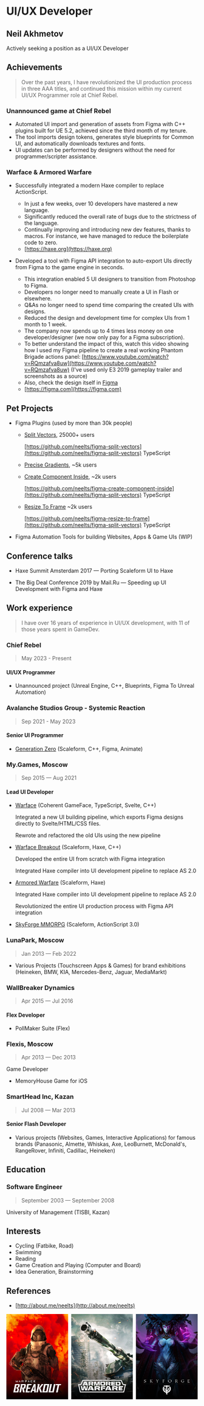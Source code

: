 # UI/UX Developer

## Neil Akhmetov

Actively seeking a position as a UI/UX Developer

## Achievements

> Over the past years, I have revolutionized the UI production process in three AAA titles, and continued this mission within my current UI/UX Programmer role at Chief Rebel.

### Unannounced game at Chief Rebel

* Automated UI import and generation of assets from Figma with C++ plugins built for UE 5.2, achieved since the third month of my tenure.
* The tool imports design tokens, generates style blueprints for Common UI, and automatically downloads textures and fonts.
* UI updates can be performed by designers without the need for programmer/scripter assistance.

### Warface & Armored Warfare

* Successfully integrated a modern Haxe compiler to replace ActionScript.

	* In just a few weeks, over 10 developers have mastered a new language.
	* Significantly reduced the overall rate of bugs due to the strictness of the language.
	* Continually improving and introducing new dev features, thanks to macros. For instance, we have managed to reduce the boilerplate code to zero.
	* [https://haxe.org](https://haxe.org)

* Developed a tool with Figma API integration to auto-export UIs directly from Figma to the game engine in seconds.

	* This integration enabled 5 UI designers to transition from Photoshop to Figma.
	* Developers no longer need to manually create a UI in Flash or elsewhere.
	* Q&As no longer need to spend time comparing the created UIs with designs.
	* Reduced the design and development time for complex UIs from 1 month to 1 week.
	* The company now spends up to 4 times less money on one developer/designer (we now only pay for a Figma subscription).
	* To better understand the impact of this, watch this video showing how I used my Figma pipeline to create a real working Phantom Brigade actions panel: [https://www.youtube.com/watch?v=RQmzafva8uw](https://www.youtube.com/watch?v=RQmzafva8uw) (I've used only E3 2019 gameplay trailer and screenshots as a source)
	* Also, check the design itself in [Figma](https://www.figma.com/file/bq8wTArnkmHA1Onw8Ao5RR7n/BYG?node-id=2%3A10)
	* [https://figma.com](https://figma.com)

## Pet Projects

* Figma Plugins (used by more than 30k people)

	- [Split Vectors](https://www.figma.com/c/plugin/769868828362075393/Split-Vectors), 25000+ users
	
		[https://github.com/neelts/figma-split-vectors](https://github.com/neelts/figma-split-vectors)
		TypeScript

	- [Precise Gradients](https://www.figma.com/community/plugin/910239409824697350/Precise-Gradients), ~5k users

	- [Create Component Inside](https://www.figma.com/c/plugin/754240053660034676/Create-Component-Inside), ~2k users

		[https://github.com/neelts/figma-create-component-inside](https://github.com/neelts/figma-split-vectors)
		TypeScript

	- [Resize To Frame](https://github.com/neelts/figma-split-vectors) ~2k users

		[https://github.com/neelts/figma-resize-to-frame](https://github.com/neelts/figma-split-vectors)
	TypeScript

* Figma Automation Tools for building Websites, Apps & Game UIs (WIP)

## Conference talks

* Haxe Summit Amsterdam 2017 — Porting Scaleform UI to Haxe

* The Big Deal Conference 2019 by Mail.Ru — Speeding up UI Development with Figma and Haxe

## Work experience

> I have over 16 years of experience in UI/UX development, with 11 of those years spent in GameDev.

### Chief Rebel

> May 2023 - Present

#### UI/UX Programmer

* Unannounced project (Unreal Engine, C++, Blueprints, Figma To Unreal Automation)

### Avalanche Studios Group - Systemic Reaction

> Sep 2021 - May 2023

#### Senior UI Programmer

* [Generation Zero](https://avalanchestudios.com/games/generation-zero) (Scaleform, C++, Figma, Animate)

### My.Games, Moscow

> Sep 2015 — Aug 2021

#### Lead UI Developer

* [Warface](https://warface.com/en) (Coherent GameFace, TypeScript, Svelte, C++)

	Integrated a new UI building pipeline, which exports Figma designs directly to Svelte/HTML/CSS files.

	Rewrote and refactored the old UIs using the new pipeline

* [Warface Breakout](https://playbreakout.com) (Scaleform, Haxe, C++)

	Developed the entire UI from scratch with Figma integration

	Integrated Haxe compiler into UI development pipeline to replace AS 2.0

* [Armored Warfare](https://aw.my.games/en) (Scaleform, Haxe)
	
	Integrated Haxe compiler into UI development pipeline to replace AS 2.0

	Revolutionized the entire UI production process with Figma API integration

* [SkyForge MMORPG](https://sf.my.games/en) (Scaleform, ActionScript 3.0)

### LunaPark, Moscow

> Jan 2013 — Feb 2022

* Various Projects (Touchscreen Apps & Games) for brand exhibitions (Heineken, BMW, KIA, Mercedes-Benz, Jaguar, MediaMarkt)

### WallBreaker Dynamics

> Apr 2015 — Jul 2016

#### Flex Developer

* PollMaker Suite (Flex)

### Flexis, Moscow

> Apr 2013 — Dec 2013

Game Developer

* MemoryHouse Game for iOS

### SmartHead Inc, Kazan

> Jul 2008 — Mar 2013

#### Senior Flash Developer

* Various projects (Websites, Games, Interactive Applications) for famous brands (Panasonic, Almette, Whiskas, Axe, LeoBurnett, McDonald's, RangeRover, Infiniti, Cadillac, Heineken)

## Education

### Software Engineer

> September 2003 — September 2008

University of Management (TISBI, Kazan)

## Interests

* Cycling (Fatbike, Road)
* Swimming
* Reading
* Game Creation and Playing (Computer and Board)
* Idea Generation, Brainstorming

## References

* [http://about.me/neelts](http://about.me/neelts)

![3 AAA Titles](https://raw.githubusercontent.com/neelts/cv/master/images/cards.png)
